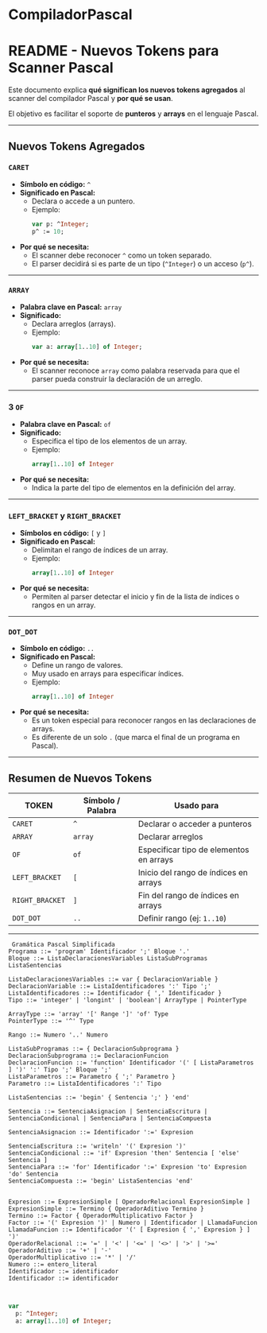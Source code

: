 # CompiladorPascal

#  README - Nuevos Tokens para Scanner Pascal

Este documento explica **qué significan los nuevos tokens agregados** al scanner del compilador Pascal y **por qué se usan**.

El objetivo es facilitar el soporte de **punteros** y **arrays** en el lenguaje Pascal.

---

## Nuevos Tokens Agregados

### `CARET`
- **Símbolo en código:** `^`
- **Significado en Pascal:**
  - Declara o accede a un puntero.
  - Ejemplo:
    ```pascal
    var p: ^Integer;
    p^ := 10;
    ```
- **Por qué se necesita:**
  - El scanner debe reconocer `^` como un token separado.
  - El parser decidirá si es parte de un tipo (`^Integer`) o un acceso (`p^`).

---

###  `ARRAY`
- **Palabra clave en Pascal:** `array`
- **Significado:**
  - Declara arreglos (arrays).
  - Ejemplo:
    ```pascal
    var a: array[1..10] of Integer;
    ```
- **Por qué se necesita:**
  - El scanner reconoce `array` como palabra reservada para que el parser pueda construir la declaración de un arreglo.

---

### 3 `OF`
- **Palabra clave en Pascal:** `of`
- **Significado:**
  - Especifica el tipo de los elementos de un array.
  - Ejemplo:
    ```pascal
    array[1..10] of Integer
    ```
- **Por qué se necesita:**
  - Indica la parte del tipo de elementos en la definición del array.

---

###  `LEFT_BRACKET` y `RIGHT_BRACKET`
- **Símbolos en código:** `[` y `]`
- **Significado en Pascal:**
  - Delimitan el rango de índices de un array.
  - Ejemplo:
    ```pascal
    array[1..10] of Integer
    ```
- **Por qué se necesita:**
  - Permiten al parser detectar el inicio y fin de la lista de índices o rangos en un array.

---

###  `DOT_DOT`
- **Símbolo en código:** `..`
- **Significado en Pascal:**
  - Define un rango de valores.
  - Muy usado en arrays para especificar índices.
  - Ejemplo:
    ```pascal
    array[1..10] of Integer
    ```
- **Por qué se necesita:**
  - Es un token especial para reconocer rangos en las declaraciones de arrays.
  - Es diferente de un solo `.` (que marca el final de un programa en Pascal).

---

## Resumen de Nuevos Tokens

| TOKEN         | Símbolo / Palabra | Usado para                                     |
|----------------|-------------------|-----------------------------------------------|
| `CARET`       | `^`                | Declarar o acceder a punteros                 |
| `ARRAY`       | `array`            | Declarar arreglos                             |
| `OF`          | `of`               | Especificar tipo de elementos en arrays       |
| `LEFT_BRACKET`| `[`                | Inicio del rango de índices en arrays         |
| `RIGHT_BRACKET`| `]`               | Fin del rango de índices en arrays            |
| `DOT_DOT`     | `..`               | Definir rango (ej: `1..10`)                   |

---
```
 Gramática Pascal Simplificada 
Programa ::= 'program' Identificador ';' Bloque '.'
Bloque ::= ListaDeclaracionesVariables ListaSubProgramas ListaSentencias

ListaDeclaracionesVariables ::= var { DeclaracionVariable }
DeclaracionVariable ::= ListaIdentificadores ':' Tipo ';'
ListaIdentificadores ::= Identificador { ',' Identificador }
Tipo ::= 'integer' | 'longint' | 'boolean'| ArrayType | PointerType

ArrayType ::= 'array' '[' Range ']' 'of' Type
PointerType ::= '^' Type

Rango ::= Numero '..' Numero

ListaSubProgramas ::= { DeclaracionSubprograma }
DeclaracionSubprograma ::= DeclaracionFuncion
DeclaracionFuncion ::= 'function' Identificador '(' [ ListaParametros ] ')' ':' Tipo ';' Bloque ';'
ListaParametros ::= Parametro { ';' Parametro }
Parametro ::= ListaIdentificadores ':' Tipo

ListaSentencias ::= 'begin' { Sentencia ';' } 'end'

Sentencia ::= SentenciaAsignacion | SentenciaEscritura | SentenciaCondicional | SentenciaPara | SentenciaCompuesta

SentenciaAsignacion ::= Identificador ':=' Expresion

SentenciaEscritura ::= 'writeln' '(' Expresion ')'
SentenciaCondicional ::= 'if' Expresion 'then' Sentencia [ 'else' Sentencia ]
SentenciaPara ::= 'for' Identificador ':=' Expresion 'to' Expresion 'do' Sentencia
SentenciaCompuesta ::= 'begin' ListaSentencias 'end'


Expresion ::= ExpresionSimple [ OperadorRelacional ExpresionSimple ]
ExpresionSimple ::= Termino { OperadorAditivo Termino }
Termino ::= Factor { OperadorMultiplicativo Factor }
Factor ::= '(' Expresion ')' | Numero | Identificador | LlamadaFuncion
LlamadaFuncion ::= Identificador '(' [ Expresion { ',' Expresion } ] ')'
OperadorRelacional ::= '=' | '<' | '<=' | '<>' | '>' | '>='
OperadorAditivo ::= '+' | '-'
OperadorMultiplicativo ::= '*' | '/'
Numero ::= entero_literal
Identificador ::= identificador
Identificador ::= identificador



```


```pascal
var
  p: ^Integer;
  a: array[1..10] of Integer;
